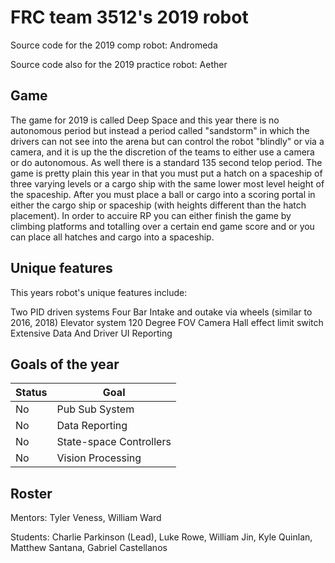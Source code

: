 # FRC team 3512's 2019 robot

Source code for the 2019 comp robot: Andromeda

Source code also for the 2019 practice robot: Aether

## Game

The game for 2019 is called Deep Space and this year there is no autonomous period but instead a period called "sandstorm" in which the drivers can not see into the arena but can control the robot "blindly" or via a camera, and it is up the the discretion of the teams to either use a camera or do autonomous. As well there is a standard 135 second telop period. The game is pretty plain this year in that you must put a hatch on a spaceship of three varying levels or a cargo ship with the same lower most level height of the spaceship. After you must place a ball or cargo into a scoring portal in either the cargo ship or spaceship (with heights different than the hatch placement). In order to accuire RP you can either finish the game by climbing platforms and totalling over a certain end game score and or you can place all hatches and cargo into a spaceship.


## Unique features

This years robot's unique features include:

Two PID driven systems
Four Bar
Intake and outake via wheels (similar to 2016, 2018)
Elevator system
120 Degree FOV Camera
Hall effect limit switch
Extensive Data And Driver UI Reporting

## Goals of the year

|Status|Goal|
|------|----|
|No|Pub Sub System|
|No|Data Reporting|
|No|State-space Controllers|
|No|Vision Processing|

## Roster

Mentors: Tyler Veness, William Ward

Students: Charlie Parkinson (Lead), Luke Rowe, William Jin, Kyle Quinlan, Matthew Santana, Gabriel Castellanos
